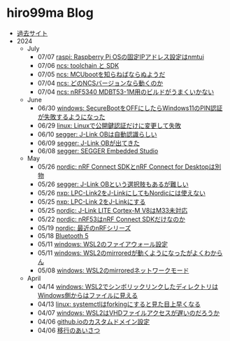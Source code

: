 # hiro99ma Blog

* [過去サイト](https://hiro99ma.blogspot.com/)
* 2024
  * July
    * 07/07 [raspi: Raspberry Pi OSの固定IPアドレス設定はnmtui](2024/07/20240707-raspi.md)
    * 07/06 [ncs: toolchain と SDK](2024/07/20240706-ncs.md)
    * 07/05 [ncs: MCUbootを知らねばならぬようだ](2024/07/20240705-boot.md)
    * 07/04 [ncs: どのNCSバージョンなら動くのか](2024/07/20240704-ncs.md)
    * 07/04 [ncs: nRF5340 MDBT53-1M用のビルドがうまくいかない](2024/07/20240704-mdbt.md)
  * June
    * 06/30 [windows: SecureBootをOFFにしたらWindows11のPIN認証が失敗するようになった](2024/06/20240630-pin.md)
    * 06/29 [linux: Linuxで公開鍵認証だけに変更して失敗](2024/06/20240629-pi.md)
    * 06/10 [segger: J-Link OBは自動認識らしい](2024/06/09/20240610-jlink.md)
    * 06/09 [segger: J-Link OBが出てきた](2024/06/09/20240609-jlink.md)
    * 06/08 [segger: SEGGER Embedded Studio](2024/06/20240608-ses.md)
  * May
    * 05/26 [nordic: nRF Connect SDKとnRF Connect for Desktopは別物](2024/05/20240526-sdk.md)
    * 05/26 [segger: J-Link OBという選択肢もあるが難しい](2024/05/20240526-nrf53dk.md)
    * 05/26 [nxp: LPC-Link2をJ-LinkにしてもNordicには使えない](2024/05/20240526-lpclink2.md)
    * 05/25 [nxp: LPC-Link 2をJ-Linkにする](2024/05/20240525-lpclink2.md)
    * 05/25 [nordic: J-Link LITE Cortex-M V8はM33未対応](2024/05/20240525-nrfconn.md)
    * 05/22 [nordic: nRF53はnRF Connect SDKだけなのか](2024/05/20240522-nrfconn.md)
    * 05/19 [nordic: 最近のnRFシリーズ](2024/05/20240519-nordic.md)
    * 05/18 [Bluetooth 5](2024/05/20240518-bl5.md)
    * 05/11 [windows: WSL2のファイアウォール設定](2024/05/20240511-wsl2-firewall.md)
    * 05/11 [windows: WSL2のmirroredが動くようになったがよくわからん](2024/05/20240511-wsl2.md)
    * 05/08 [windows: WSL2のmirroredネットワークモード](2024/05/20240508-wsl2.md)
  * April
    * 04/14 [windows: WSL2でシンボリックリンクしたディレクトリはWindows側からはファイルに見える](2024/04/20240414-wsl.md)
    * 04/13 [linux: systemctlはforkingにすると見た目上早くなる](2024/04/20240413-systemd.md)
    * 04/07 [windows: WSL2はVHDファイルアクセスが遅いのだろうか](2024/04/20240407-wsl.md)
    * 04/06 [github.ioのカスタムドメイン設定](2024/04/20240406-githubio.md)
    * 04/06 [移行のあいさつ](2024/04/20240406-greeting.md)
